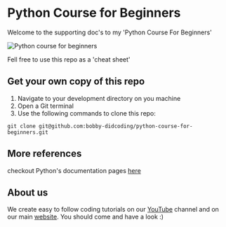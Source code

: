 # Python Course for Beginners

Welcome to the supporting doc's to my 'Python Course For Beginners'

![Python course for beginners](https://static.didcoding.com/media/tutorials/Python_course.jpg "Python Course For Beginners")

Fell free to use this repo as a 'cheat sheet'

## Get your own copy of this repo
1. Navigate to your development directory on you machine
2. Open a Git terminal
3. Use the following commands to clone this repo:

```
git clone git@github.com:bobby-didcoding/python-course-for-beginners.git
```

## More references
checkout Python's documentation pages <a href="https://docs.python.org/3/" target="_blank">here</a>

## About us
We create easy to follow coding tutorials on our <a href="https://www.youtube.com/channel/UCitbHjDxcR3JBErnRLCuYkw" target="_blank">YouTube</a> channel and on our main <a href="https://didcoding.com" target="_blank">website</a>. You should come and have a look :)